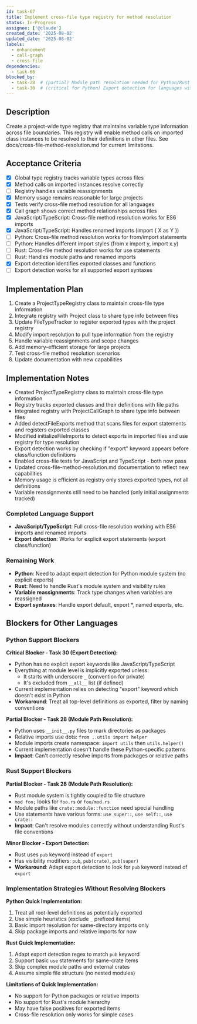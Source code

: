 ```yaml
---
id: task-67
title: Implement cross-file type registry for method resolution
status: In-Progress
assignee: ['@claude']
created_date: '2025-08-02'
updated_date: '2025-08-02'
labels:
  - enhancement
  - call-graph
  - cross-file
dependencies:
  - task-66
blocked_by:
  - task-28  # (partial) Module path resolution needed for Python/Rust
  - task-30  # (critical for Python) Export detection for languages without export keyword
---
```


## Description

Create a project-wide type registry that maintains variable type information across file boundaries. This registry will enable method calls on imported class instances to be resolved to their definitions in other files. See docs/cross-file-method-resolution.md for current limitations.

## Acceptance Criteria

- [x] Global type registry tracks variable types across files
- [x] Method calls on imported instances resolve correctly
- [ ] Registry handles variable reassignments
- [x] Memory usage remains reasonable for large projects
- [x] Tests verify cross-file method resolution for all languages
- [x] Call graph shows correct method relationships across files
- [x] JavaScript/TypeScript: Cross-file method resolution works for ES6 imports
- [x] JavaScript/TypeScript: Handles renamed imports (import { X as Y })
- [ ] Python: Cross-file method resolution works for from/import statements
- [ ] Python: Handles different import styles (from x import y, import x.y)
- [ ] Rust: Cross-file method resolution works for use statements
- [ ] Rust: Handles module paths and renamed imports
- [x] Export detection identifies exported classes and functions
- [ ] Export detection works for all supported export syntaxes

## Implementation Plan

1. Create a ProjectTypeRegistry class to maintain cross-file type information
2. Integrate registry with Project class to share type info between files
3. Update FileTypeTracker to register exported types with the project registry
4. Modify import resolution to pull type information from the registry
5. Handle variable reassignments and scope changes
6. Add memory-efficient storage for large projects
7. Test cross-file method resolution scenarios
8. Update documentation with new capabilities

## Implementation Notes

- Created ProjectTypeRegistry class to maintain cross-file type information
- Registry tracks exported classes and their definitions with file paths
- Integrated registry with ProjectCallGraph to share type info between files
- Added detectFileExports method that scans files for export statements and registers exported classes
- Modified initializeFileImports to detect exports in imported files and use registry for type resolution
- Export detection works by checking if "export" keyword appears before class/function definitions
- Enabled cross-file tests for JavaScript and TypeScript - both now pass
- Updated cross-file-method-resolution.md documentation to reflect new capabilities
- Memory usage is efficient as registry only stores exported types, not all definitions
- Variable reassignments still need to be handled (only initial assignments tracked)

### Completed Language Support

- **JavaScript/TypeScript**: Full cross-file resolution working with ES6 imports and renamed imports
- **Export detection**: Works for explicit export statements (export class/function)

### Remaining Work

- **Python**: Need to adapt export detection for Python module system (no explicit exports)
- **Rust**: Need to handle Rust's module system and visibility rules
- **Variable reassignments**: Track type changes when variables are reassigned
- **Export syntaxes**: Handle export default, export *, named exports, etc.

## Blockers for Other Languages

### Python Support Blockers

**Critical Blocker - Task 30 (Export Detection):**
- Python has no explicit export keywords like JavaScript/TypeScript
- Everything at module level is implicitly exported unless:
  - It starts with underscore `_` (convention for private)
  - It's excluded from `__all__` list (if defined)
- Current implementation relies on detecting "export" keyword which doesn't exist in Python
- **Workaround**: Treat all top-level definitions as exported, filter by naming conventions

**Partial Blocker - Task 28 (Module Path Resolution):**
- Python uses `__init__.py` files to mark directories as packages
- Relative imports use dots: `from ..utils import helper`
- Module imports create namespace: `import utils` then `utils.helper()`
- Current implementation doesn't handle these Python-specific patterns
- **Impact**: Can't correctly resolve imports from packages or relative paths

### Rust Support Blockers

**Partial Blocker - Task 28 (Module Path Resolution):**
- Rust module system is tightly coupled to file structure
- `mod foo;` looks for `foo.rs` or `foo/mod.rs`
- Module paths like `crate::module::function` need special handling
- Use statements have various forms: `use super::`, `use self::`, `use crate::`
- **Impact**: Can't resolve modules correctly without understanding Rust's file conventions

**Minor Blocker - Export Detection:**
- Rust uses `pub` keyword instead of `export`
- Has visibility modifiers: `pub`, `pub(crate)`, `pub(super)`
- **Workaround**: Adapt export detection to look for `pub` keyword instead of `export`

### Implementation Strategies Without Resolving Blockers

**Python Quick Implementation:**
1. Treat all root-level definitions as potentially exported
2. Use simple heuristics (exclude `_` prefixed items)
3. Basic import resolution for same-directory imports only
4. Skip package imports and relative imports for now

**Rust Quick Implementation:**
1. Adapt export detection regex to match `pub` keyword
2. Support basic `use` statements for same-crate items
3. Skip complex module paths and external crates
4. Assume simple file structure (no nested modules)

**Limitations of Quick Implementation:**
- No support for Python packages or relative imports
- No support for Rust's module hierarchy
- May have false positives for exported items
- Cross-file resolution only works for simple cases
